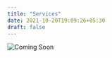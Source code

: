 ```yaml
---
title: "Services"
date: 2021-10-20T19:09:26+05:30
draft: false
---
```


![Coming Soon](/images/soon.png)
